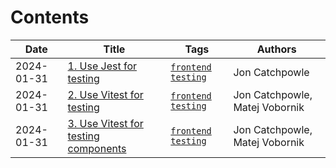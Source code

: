 # Contents

| Date | Title | Tags | Authors |
|-------|------|------|------|
| 2024-01-31 | [1. Use Jest for testing](doc/adr/0001-use-jest-for-testing.md) | [`frontend`](https://github.com/Catchpowle/adr/blob/main/tags/frontend.md) [`testing`](https://github.com/Catchpowle/adr/blob/main/tags/testing.md) | Jon Catchpowle
| 2024-01-31 | [2. Use Vitest for testing](doc/adr/0002-use-vitest-for-testing.md) | [`frontend`](https://github.com/Catchpowle/adr/blob/main/tags/frontend.md) [`testing`](https://github.com/Catchpowle/adr/blob/main/tags/testing.md) | Jon Catchpowle, Matej Vobornik
| 2024-01-31 | [3. Use Vitest for testing components](doc/adr/0003-use-vitest-for-testing-components.md) | [`frontend`](https://github.com/Catchpowle/adr/blob/main/tags/frontend.md) [`testing`](https://github.com/Catchpowle/adr/blob/main/tags/testing.md) | Jon Catchpowle, Matej Vobornik
